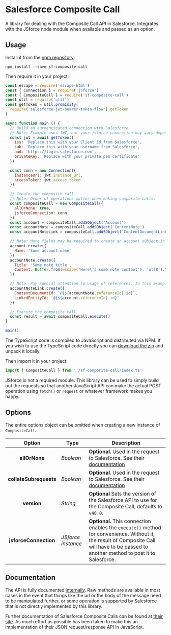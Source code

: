 # Salesforce Composite Call
A library for dealing with the Composite Call API in Salesforce. Integrates with the JSforce node module when available and passed as an option.

## Usage
Install it from the [npm repository](https://www.npmjs.com/package/sf-composite-call):
```console
npm install --save sf-composite-call
```

Then require it in your project:
```js
const escape = require('escape-html')
const { Connection } = require('jsforce')
const { CompositeCall } = require('sf-composite-call')
const util = require('util')
const getToken = util.promisify(
  require('salesforce-jwt-bearer-token-flow').getToken
)

async function main () {
  // Build an authenticated connection with Salesforce.
  // Note: Example uses JWT, but your jsforce connection may vary depending on your use case.
  const jwt = await getToken({
    iss: 'Replace this with your Client Id from Salesforce',
    sub: 'Replace this with your username from Salesforce',
    aud: 'https://login.salesforce.com',
    privateKey: 'Replace with your private pem certificate'
  })

  const conn = new Connection({
    instanceUrl: jwt.instance_url,
    accessToken: jwt.access_token
  })

  // Create the composite call.
  // Note: Order of operations matter when making composite calls.
  const compositeCall = new CompositeCall({
    allOrNone: true,
    jsforceConnection: conn
  })
  const account = compositeCall.addSObject('Account')
  const accountNote = compositeCall.addSObject('ContentNote')
  const accountNoteLink = compositeCall.addSObject('ContentDocumentLink')

  // Note: More fields may be required to create an account sObject in your Salesforce instance.
  account.create({
    Name: 'Some account name'
  })
  accountNote.create({
    Title: 'Some note title',
    Content: Buffer.from(escape('Here\'s some note content'), 'utf8').toString('base64')
  })

  // Note: Pay special attention to usage of references. In this example accountNote must be part of the same composite call otherwise an error is thrown.
  accountNoteLink.create({
    ContentDocumentId: `@{${accountNote.referenceId}.id}`,
    LinkedEntityId: `@{${account.referenceId}.id}`
  })

  // Execute the composite call.
  const result = await compositeCall.execute()
}

main()

```

The TypeScript code is compiled to JavaScript and distributed via NPM. If you wish to use the TypeScript code directly you can [download the zip](https://github.com/ahuggins-nhs/sf-composite-call/releases/latest) and unpack it locally.

Then import it in your project:
```typescript
import { CompositeCall } from './sf-composite-call/index.ts'
```

JSforce is not a required module. This library can be used to simply build out the requests so that another JavaScript API can make the actual POST operation using `fetch()` or `request` or whatever framework makes you happy.

## Options
The entire options object can be omitted when creating a new instance of `CompositeCall`.

|Option|Type|Description|
|:----:|----|-----------|
|**allOrNone**|*Boolean*|**Optional.** Used in the request to Salesforce. See their [documentation](https://developer.salesforce.com/docs/atlas.en-us.api_rest.meta/api_rest/requests_composite.htm)|
|**collateSubrequests**|*Boolean*|**Optional.** Used in the request to Salesforce. See their [documentation](https://developer.salesforce.com/docs/atlas.en-us.api_rest.meta/api_rest/requests_composite.htm)|
|**version**|*String*|**Optional** Sets the version of the Salesforce API to use for the Composite Call; defaults to `v48.0`.|
|**jsforceConnection**|*JSforce instance*|**Optional.** This connection enables the `execute()` method for convenience. Without it, the result of Composite Call will have to be passed to another method to post it to Salesforce.|


## Documentation
The API is fully documented [internally](/docs/API.md). Raw methods are available in most cases in the event that things like the url or the body of the message need to be manipulated further, or some operation is supported by Salesforce that is not directly implemented by this library.

Further documentation of Salesforce Composite Calls can be found at [their site](https://developer.salesforce.com/docs/atlas.en-us.api_rest.meta/api_rest/resources_composite_composite.htm). As much effort as possible has been taken to make this an implementation of their JSON request/response API in JavaScript.

